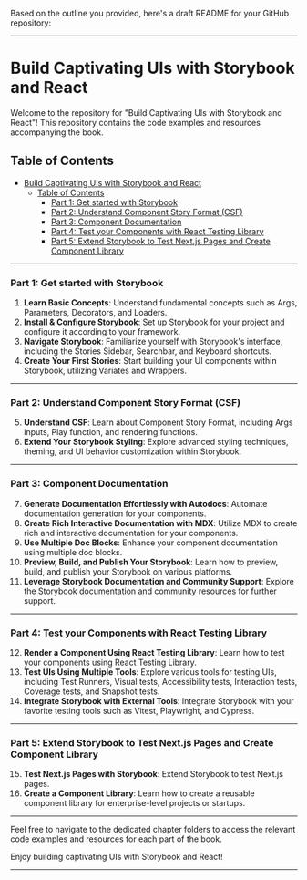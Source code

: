 Based on the outline you provided, here's a draft README for your GitHub repository:

---

# Build Captivating UIs with Storybook and React

Welcome to the repository for "Build Captivating UIs with Storybook and React"! This repository contains the code examples and resources accompanying the book. 

## Table of Contents

- [Build Captivating UIs with Storybook and React](#build-captivating-uis-with-storybook-and-react)
  - [Table of Contents](#table-of-contents)
    - [Part 1: Get started with Storybook](#part-1-get-started-with-storybook)
    - [Part 2: Understand Component Story Format (CSF)](#part-2-understand-component-story-format-csf)
    - [Part 3: Component Documentation](#part-3-component-documentation)
    - [Part 4: Test your Components with React Testing Library](#part-4-test-your-components-with-react-testing-library)
    - [Part 5: Extend Storybook to Test Next.js Pages and Create Component Library](#part-5-extend-storybook-to-test-nextjs-pages-and-create-component-library)

---

### Part 1: Get started with Storybook

1. **Learn Basic Concepts**: Understand fundamental concepts such as Args, Parameters, Decorators, and Loaders.
2. **Install & Configure Storybook**: Set up Storybook for your project and configure it according to your framework.
3. **Navigate Storybook**: Familiarize yourself with Storybook's interface, including the Stories Sidebar, Searchbar, and Keyboard shortcuts.
4. **Create Your First Stories**: Start building your UI components within Storybook, utilizing Variates and Wrappers.

---

### Part 2: Understand Component Story Format (CSF)

5. **Understand CSF**: Learn about Component Story Format, including Args inputs, Play function, and rendering functions.
6. **Extend Your Storybook Styling**: Explore advanced styling techniques, theming, and UI behavior customization within Storybook.

---

### Part 3: Component Documentation

7. **Generate Documentation Effortlessly with Autodocs**: Automate documentation generation for your components.
8. **Create Rich Interactive Documentation with MDX**: Utilize MDX to create rich and interactive documentation for your components.
9. **Use Multiple Doc Blocks**: Enhance your component documentation using multiple doc blocks.
10. **Preview, Build, and Publish Your Storybook**: Learn how to preview, build, and publish your Storybook on various platforms.
11. **Leverage Storybook Documentation and Community Support**: Explore the Storybook documentation and community resources for further support.

---

### Part 4: Test your Components with React Testing Library

12. **Render a Component Using React Testing Library**: Learn how to test your components using React Testing Library.
13. **Test UIs Using Multiple Tools**: Explore various tools for testing UIs, including Test Runners, Visual tests, Accessibility tests, Interaction tests, Coverage tests, and Snapshot tests.
14. **Integrate Storybook with External Tools**: Integrate Storybook with your favorite testing tools such as Vitest, Playwright, and Cypress.

---

### Part 5: Extend Storybook to Test Next.js Pages and Create Component Library

15. **Test Next.js Pages with Storybook**: Extend Storybook to test Next.js pages.
16. **Create a Component Library**: Learn how to create a reusable component library for enterprise-level projects or startups.

---

Feel free to navigate to the dedicated chapter folders to access the relevant code examples and resources for each part of the book.

Enjoy building captivating UIs with Storybook and React!

---

